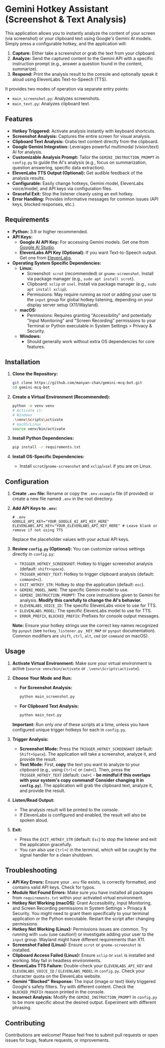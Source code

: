 # Gemini Hotkey Assistant (Screenshot & Text Analysis)


This application allows you to instantly analyze the content of your screen (via screenshot) or your clipboard text using Google's Gemini AI models. Simply press a configurable hotkey, and the application will:

1.  **Capture:** Either take a screenshot or grab the text from your clipboard.
2.  **Analyze:** Send the captured content to the Gemini API with a specific instruction prompt (e.g., answer a question found in the content, summarize).
3.  **Respond:** Print the analysis result to the console and optionally speak it aloud using ElevenLabs Text-to-Speech (TTS).

It provides two modes of operation via separate entry points:

*   `main_screenshot.py`: Analyzes screenshots.
*   `main_text.py`: Analyzes clipboard text.

## Features

*   **Hotkey Triggered:** Activate analysis instantly with keyboard shortcuts.
*   **Screenshot Analysis:** Captures the entire screen for visual analysis.
*   **Clipboard Text Analysis:** Grabs text content directly from the clipboard.
*   **Google Gemini Integration:** Leverages powerful multimodal (vision/text) AI for analysis.
*   **Customizable Analysis Prompt:** Tailor the `GEMINI_INSTRUCTION_PROMPT` in `config.py` to guide the AI's analysis (e.g., focus on summarization, question answering, specific data extraction).
*   **ElevenLabs TTS Output (Optional):** Get audible feedback of the analysis results.
*   **Configurable:** Easily change hotkeys, Gemini model, ElevenLabs voice/model, and API keys via configuration files.
*   **Graceful Exit:** Stop the listener cleanly using an exit hotkey.
*   **Error Handling:** Provides informative messages for common issues (API keys, blocked responses, etc.).

## Requirements

*   **Python:** 3.9 or higher recommended.
*   **API Keys:**
    *   **Google AI API Key:** For accessing Gemini models. Get one from [Google AI Studio](https://aistudio.google.com/app/apikey).
    *   **ElevenLabs API Key (Optional):** If you want Text-to-Speech output. Get one from [ElevenLabs](https://elevenlabs.io/).
*   **Operating System Specific Dependencies:**
    *   **Linux:**
        *   Screenshot: `scrot` (recommended) or `gnome-screenshot`. Install via package manager (e.g., `sudo apt install scrot`).
        *   Clipboard: `xclip` or `xsel`. Install via package manager (e.g., `sudo apt install xclip`).
        *   Permissions: May require running as root or adding your user to the `input` group for global hotkey listening, depending on your display server setup (X11/Wayland).
    *   **macOS:**
        *   Permissions: Requires granting "Accessibility" and potentially "Input Monitoring" and "Screen Recording" permissions to your Terminal or Python executable in System Settings > Privacy & Security.
    *   **Windows:**
        *   Should generally work without extra OS dependencies for core features.

## Installation

1.  **Clone the Repository:**
    ```bash
    git clone https://github.com/manyan-chan/gemini-mcq-bot.git
    cd gemini-mcq-bot
    ```

2.  **Create a Virtual Environment (Recommended):**
    ```bash
    python -m venv venv
    # Activate it:
    # Windows
    .\venv\Scripts\activate
    # macOS/Linux
    source venv/bin/activate
    ```

3.  **Install Python Dependencies:**
    ```bash
    pip install -r requirements.txt
    ```

4.  **Install OS-Specific Dependencies:**
    *   Install `scrot`/`gnome-screenshot` and `xclip`/`xsel` if you are on Linux.


## Configuration

1.  **Create `.env` file:**
    Rename or copy the `.env.example` file (if provided) or create a new file named `.env` in the root directory.

2.  **Add API Keys to `.env`:**
    ```dotenv
    # .env
    GOOGLE_API_KEY="YOUR_GOOGLE_AI_API_KEY_HERE"
    ELEVENLABS_API_KEY="YOUR_ELEVENLABS_API_KEY_HERE" # Leave blank or remove if not using TTS
    ```
    Replace the placeholder values with your actual API keys.

3.  **Review `config.py` (Optional):**
    You can customize various settings directly in `config.py`:
    *   `TRIGGER_HOTKEY_SCREENSHOT`: Hotkey to trigger screenshot analysis (default: `shift+space`).
    *   `TRIGGER_HOTKEY_TEXT`: Hotkey to trigger clipboard analysis (default: `command+c`).
    *   `EXIT_HOTKEY_STR`: Hotkey to stop the application (default: `esc`).
    *   `GEMINI_MODEL_NAME`: The specific Gemini model to use.
    *   `GEMINI_INSTRUCTION_PROMPT`: The core instructions given to Gemini for analysis. **Modify this carefully to change the AI's behavior.**
    *   `ELEVENLABS_VOICE_ID`: The specific ElevenLabs voice to use for TTS.
    *   `ELEVENLABS_MODEL`: The specific ElevenLabs model to use for TTS.
    *   `ERROR_PREFIX`, `BLOCKED_PREFIX`: Prefixes for console output messages.

    **Note:** Ensure your hotkey strings use the correct key names recognized by `pynput` (see `hotkey_listener.py` `_KEY_MAP` or `pynput` documentation). Common modifiers are `shift`, `ctrl`, `alt`, `cmd` (or `command` on macOS).

## Usage

1.  **Activate Virtual Environment:** Make sure your virtual environment is active (`source venv/bin/activate` or `.\venv\Scripts\activate`).

2.  **Choose Your Mode and Run:**
    *   **For Screenshot Analysis:**
        ```bash
        python main_screenshot.py
        ```
    *   **For Clipboard Text Analysis:**
        ```bash
        python main_text.py
        ```

    **Important:** Run only *one* of these scripts at a time, unless you have configured unique trigger hotkeys for each in `config.py`.

3.  **Trigger Analysis:**
    *   **Screenshot Mode:** Press the `TRIGGER_HOTKEY_SCREENSHOT` (default: `Shift+Space`). The application will take a screenshot, analyze it, and provide the result.
    *   **Text Mode:** First, **copy** the text you want to analyze to your clipboard (e.g., using `Ctrl+C` or `Cmd+C`). Then, press the `TRIGGER_HOTKEY_TEXT` (default: `Cmd+C` - **be mindful if this overlaps with your system's copy command! Consider changing it in `config.py`**). The application will grab the clipboard text, analyze it, and provide the result.

4.  **Listen/Read Output:**
    *   The analysis result will be printed to the console.
    *   If ElevenLabs is configured and enabled, the result will also be spoken aloud.

5.  **Exit:**
    *   Press the `EXIT_HOTKEY_STR` (default: `Esc`) to stop the listener and exit the application gracefully.
    *   You can also use `Ctrl+C` in the terminal, which will be caught by the signal handler for a clean shutdown.

## Troubleshooting

*   **API Key Errors:** Ensure your `.env` file exists, is correctly formatted, and contains valid API keys. Check for typos.
*   **Module Not Found Errors:** Make sure you have installed all packages from `requirements.txt` within your activated virtual environment.
*   **Hotkey Not Working (macOS):** Grant Accessibility, Input Monitoring, and Screen Recording permissions in System Settings > Privacy & Security. You might need to grant them specifically to your terminal application or the Python executable. Restart the script after changing permissions.
*   **Hotkey Not Working (Linux):** Permissions issues are common. Try running with `sudo` (use caution!) or investigate adding your user to the `input` group. Wayland might have different requirements than X11.
*   **Screenshot Failed (Linux):** Ensure `scrot` or `gnome-screenshot` is installed.
*   **Clipboard Access Failed (Linux):** Ensure `xclip` or `xsel` is installed and working. May fail in headless environments.
*   **ElevenLabs TTS Failure:** Double-check your `ELEVENLABS_API_KEY` and `ELEVENLABS_VOICE_ID` / `ELEVENLABS_MODEL` in `config.py`. Check your character quota on the ElevenLabs website.
*   **Gemini "Blocked" Response:** The input (image or text) likely triggered Google's safety filters. Try with different content. Check the `BLOCKED_PREFIX` reason printed in the console.
*   **Incorrect Analysis:** Modify the `GEMINI_INSTRUCTION_PROMPT` in `config.py` to be more specific about the desired output. Experiment with different phrasing.

## Contributing

Contributions are welcome! Please feel free to submit pull requests or open issues for bugs, feature requests, or improvements.
